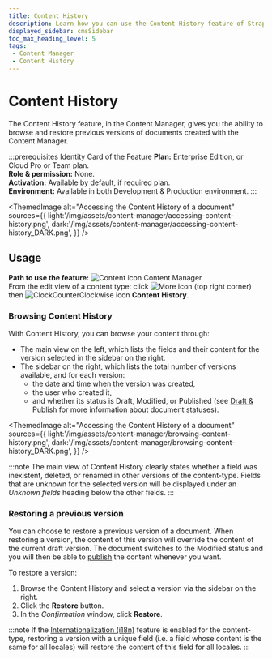 ```yaml
---
title: Content History
description: Learn how you can use the Content History feature of Strapi 5 to browse and restore previous versions of documents from the Content Manager.
displayed_sidebar: cmsSidebar
toc_max_heading_level: 5
tags:
 - Content Manager
 - Content History
---
```


# Content History
<EnterpriseBadge/> <CloudProBadge/> <CloudTeamBadge/>

The Content History feature, in the Content Manager, gives you the ability to browse and restore previous versions of documents created with the Content Manager.

:::prerequisites Identity Card of the Feature
<Icon name="credit-card"/> **Plan:** Enterprise Edition, or Cloud Pro or Team plan. <br/>
<Icon name="user"/> **Role & permission:** None. <br/>
<Icon name="toggle-left"/> **Activation:** Available by default, if required plan. <br/>
<Icon name="laptop"/> **Environment:** Available in both Development & Production environment.
:::

<ThemedImage
alt="Accessing the Content History of a document"
sources={{
  light:'/img/assets/content-manager/accessing-content-history.png',
  dark:'/img/assets/content-manager/accessing-content-history_DARK.png',
}}
/>

## Usage

**Path to use the feature:** ![Content icon](/img/assets/icons/v5/Feather.svg) Content Manager <br/> From the edit view of a content type: click ![More icon](/img/assets/icons/v5/More.svg) (top right corner) then ![ClockCounterClockwise icon](/img/assets/icons/v5/ClockCounterClockwise.svg) **Content History**.

### Browsing Content History

<!--Content History is accessible from the Edit View of any document created with the Content Manager.

To browse Content History, while editing a document in the Content Manager, click on ![More icon](/img/assets/icons/v5/More.svg) at the top right of the interface, and click the ![ClockCounterClockwise icon](/img/assets/icons/v5/ClockCounterClockwise.svg) **Content History** button. -->

With Content History, you can browse your content through:

- The main view on the left, which lists the fields and their content for the version selected in the sidebar on the right.
- The sidebar on the right, which lists the total number of versions available, and for each version:
  - the date and time when the version was created,
  - the user who created it,
  - and whether its status is Draft, Modified, or Published (see [Draft & Publish](/user-docs/content-manager/saving-and-publishing-content#saving--publishing-content) for more information about document statuses).


<ThemedImage
alt="Accessing the Content History of a document"
sources={{
  light:'/img/assets/content-manager/browsing-content-history.png',
  dark:'/img/assets/content-manager/browsing-content-history_DARK.png',
}}
/>

:::note
The main view of Content History clearly states whether a field was inexistent, deleted, or renamed in other versions of the content-type. Fields that are unknown for the selected version will be displayed under an _Unknown fields_ heading below the other fields.
:::

### Restoring a previous version

You can choose to restore a previous version of a document. When restoring a version, the content of this version will override the content of the current draft version. The document switches to the Modified status and you will then be able to [publish](/user-docs/content-manager/saving-and-publishing-content#publishing-and-unpublishing) the content whenever you want.

To restore a version:

<!-- 1. While editing a document in the Content Manager, click on ![More icon](/img/assets/icons/v5/More.svg) at the top right of the interface, and click the ![ClockCounterClockwise icon](/img/assets/icons/v5/ClockCounterClockwise.svg) **Content History** button. -->
1. Browse the Content History and select a version via the sidebar on the right.
2. Click the **Restore** button.
3. In the _Confirmation_ window, click **Restore**.  

:::note
If the [Internationalization (i18n)](/user-docs/content-manager/translating-content) feature is enabled for the content-type, restoring a version with a unique field (i.e. a field whose content is the same for all locales) will restore the content of this field for all locales.
:::

<!-- Add illustration here -->